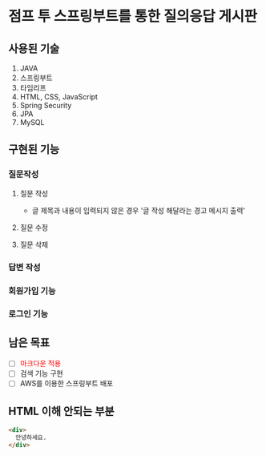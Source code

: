 # 점프 투 스프링부트를 통한 질의응답 게시판
## 사용된 기술
1. JAVA
2. 스프링부트
3. 타임리프
4. HTML, CSS, JavaScript
5. Spring Security
6. JPA
7. MySQL

## 구현된 기능
### 질문작성
1. 질문 작성
   - 글 제목과 내용이 입력되지 않은 경우 '글 작성 해달라는 경고 메시지 출력'

2. 질문 수정
3. 질문 삭제

### 답변 작성
### 회원가입 기능
### 로그인 기능

## 남은 목표
- [ ] <span style="color:red;">마크다운 적용</span>
- [ ] 검색 기능 구현
- [ ] AWS를 이용한 스프링부트 배포

## HTML 이해 안되는 부분
```html
<div>
  안녕하세요.
</div>
```